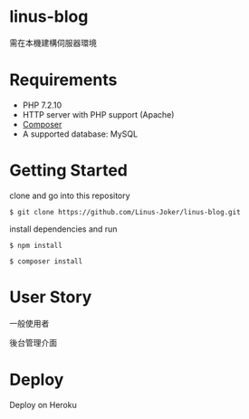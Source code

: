 # linus-blog

需在本機建構伺服器環境

# Requirements

- PHP 7.2.10
- HTTP server with PHP support (Apache)
- [Composer](https://nodejs.org/)
- A supported database: MySQL

# Getting Started

clone and go into this repository

```
$ git clone https://github.com/Linus-Joker/linus-blog.git
```

install dependencies and run

```
$ npm install

$ composer install
```

# User Story

一般使用者

後台管理介面

# Deploy

Deploy on Heroku



